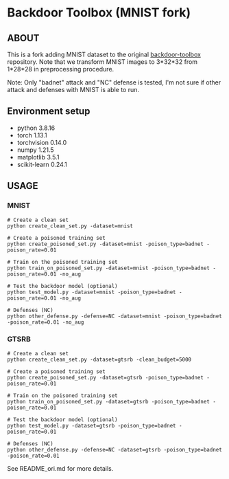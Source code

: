 # Backdoor Toolbox (MNIST fork)

## ABOUT

This is a fork adding MNIST dataset to the original [backdoor-toolbox](https://github.com/vtu81/backdoor-toolbox) repository. Note that we transform MNIST images to 3\*32\*32 from 1\*28\*28 in preprocessing procedure.

Note: Only "badnet" attack and "NC" defense is tested, I'm not sure if other attack and defenses with MNIST is able to run. 

## Environment setup

- python 3.8.16
- torch 1.13.1
- torchvision 0.14.0
- numpy 1.21.5
- matplotlib 3.5.1
- scikit-learn 0.24.1

## USAGE

### MNIST

```
# Create a clean set
python create_clean_set.py -dataset=mnist

# Create a poisoned training set
python create_poisoned_set.py -dataset=mnist -poison_type=badnet -poison_rate=0.01

# Train on the poisoned training set
python train_on_poisoned_set.py -dataset=mnist -poison_type=badnet -poison_rate=0.01 -no_aug

# Test the backdoor model (optional)
python test_model.py -dataset=mnist -poison_type=badnet -poison_rate=0.01 -no_aug

# Defenses (NC)
python other_defense.py -defense=NC -dataset=mnist -poison_type=badnet -poison_rate=0.01 -no_aug

```

### GTSRB

```
# Create a clean set
python create_clean_set.py -dataset=gtsrb -clean_budget=5000

# Create a poisoned training set
python create_poisoned_set.py -dataset=gtsrb -poison_type=badnet -poison_rate=0.01

# Train on the poisoned training set
python train_on_poisoned_set.py -dataset=gtsrb -poison_type=badnet -poison_rate=0.01

# Test the backdoor model (optional)
python test_model.py -dataset=gtsrb -poison_type=badnet -poison_rate=0.01

# Defenses (NC)
python other_defense.py -defense=NC -dataset=gtsrb -poison_type=badnet -poison_rate=0.01

```

See README_ori.md for more details.

